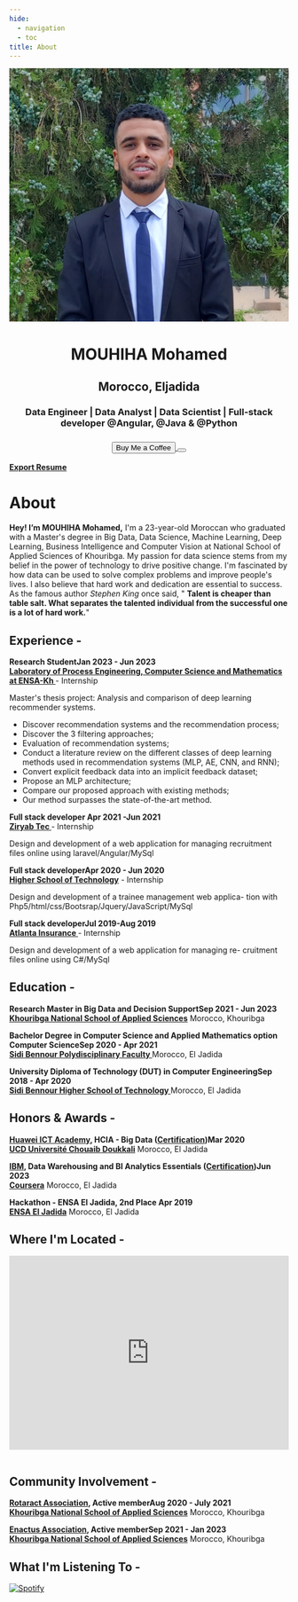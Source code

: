 ```yaml
---
hide:
  - navigation
  - toc
title: About
---
```


<link rel="stylesheet" href="../../stylesheets/home/about.css">

<script src="https://kit.fontawesome.com/79ff35ecec.js" crossorigin="anonymous"></script>

<div class="stuff">
  <div class="sidebarparent">
    <div class="sidebar">
     <center>
     <p><img src="assets/images/photo.jpg" alt="Profile Picture" class="profilepic"></p>
      <h1>MOUHIHA Mohamed</h1>
      <h2>Morocco, Eljadida</h2>
      <h3>Data Engineer | Data Analyst  | Data Scientist | Full-stack developer @Angular, @Java & @Python<h3>
      <div class="socials">
       <a href="https://www.linkedin.com/in/mouhiha-mohamed-a0657b1a3/" class="ln" style=" color: inherit;" title="Linked In - MOUHIHA Mohamed"><i class="fab fa-linkedin"></i></a>
       <a href="https://github.com/mouhihaMohamed702" class="git" style=" color: inherit;" title="Github - MOUHIHA Mohamed"><i class="fab fa-github"></i></a>
       <a href="https://www.instagram.com/" class="insta" style=" color: inherit;" title="Instagram - MOUHIHA Mohamed"><i class="fa fa-instagram"></i></a>
       <a href="https://twitter.com" class="twitter" style=" color: inherit;" title="Twitter - @mouhiha mohamed"><i class="fa fa-twitter"></i></a>
       <a href="https://web.facebook.com//" class="ln" style=" color: inherit;" title="Facebook -mouhiha mohamed"><i class="fab fa-facebook"></i></a>
       <a href="https://www.spotify.com" class="spotify" style=" color: inherit;" title="Spotify - mouhiha mohamed"><i class="fab fa-spotify"></i></a>
       <a href="mailto:<mouhihamohamed@gmail.com>" class="email" style=" color: inherit;" title="Email - mouhihamohamed@gmail.com"><i class="fas fa-paper-plane"></i></a>
      </div>
      <a href="https://www.buymeacoffee.com" style=" color: inherit;">
        <button class="coffeelarge" title="Buy Me a Coffee :)"><i class="fas fa-coffee"></i> Buy Me a Coffee</button>
        <button class="coffeesmall" title="Buy Me a Coffee :)"><i class="fas fa-coffee"></i></button>
      </a>
     </center>
    </div>
  </div>
  <div class="stuff__container">
    <div class="stuff__content">
     <span class="resume" style=" color: inherit;"><a href="https://drive.google.com/file/d/17guhLbNYMGDpqxXlxAy_PILrZZ6hwk_N/view?usp=sharing"><strong>Export Resume </strong><i class="far fa-file-alt"></i>
     </a></span><h1>About</h1>
      <div class="underline"></div>
      <p><strong>Hey! I’m MOUHIHA Mohamed,</strong> I'm a 23-year-old Moroccan who graduated with a Master's degree in Big Data, Data Science, Machine Learning, Deep Learning, Business Intelligence and Computer Vision at National School of Applied Sciences of Khouribga.
      My passion for data science stems from my belief in the power of technology to drive positive change. I'm fascinated by how data can be used to solve complex problems and improve people's lives. I also believe that hard work and dedication are essential to success. As the famous author <i>Stephen King</i> once said, " <strong>Talent is cheaper than table salt. What separates the talented individual from the successful one is a lot of hard work.</strong>"</p>
     <h2><i class="fas fa-briefcase"></i> Experience -</h2>
     <p><strong>Research Student<span class="date" style=" color: inherit;">Jan 2023 - Jun 2023</span><br><a href="https://www.linkedin.com/company/lipim/about/">Laboratory of Process Engineering, Computer Science and Mathematics at ENSA-Kh </a></strong> - Internship</p>
Master's thesis project: Analysis and comparison of deep learning recommender systems.
      <ul>
<li>Discover recommendation systems and the recommendation process;
<li>Discover the 3 filtering approaches;
<li>Evaluation of recommendation systems;
<li>Conduct a literature review on the different classes of deep learning methods used in recommendation systems (MLP, AE, CNN, and RNN);
<li>Convert explicit feedback data into an implicit feedback dataset;
<li>Propose an MLP architecture;
<li>  Compare our proposed approach with existing methods;
 <li>  Our method surpasses the state-of-the-art method.
      </ul>
      <p><strong>Full stack developer <span class="date" style=" color: inherit;">Apr 2021 -Jun 2021</span><br><a href="https://www.linkedin.com/company/ziryabtec/">Ziryab Tec </strong></a> - Internship</p>
      <p>Design and development of a web application for managing recruitment files online using laravel/Angular/MySql</p>
      <p><strong>Full stack developer<span class="date" style=" color: inherit;">Apr 2020 - Jun 2020</span><br><a href="https://www.ucd.ac.ma/universite/etablissements/ecole-superieure-de-technologie/">Higher School of Technology</strong></a> - Internship</p>
      <p>
       Design and development of a trainee management web applica- tion with Php5/html/css/Bootsrap/Jquery/JavaScript/MySql
      </p>
      <p><strong>Full stack developer<span class="date" style=" color: inherit;">Jul 2019-Aug 2019</span><br><a href="https://www.linkedin.com/company/atlanta-group-uk/">Atlanta Insurance </strong></a> - Internship</p>
      <p>
      Design and development of a web application for managing re- cruitment files online using C#/MySql
      </p>
     <h2><i class="fas fa-graduation-cap"></i> Education -</h2>
      <p><strong>Research Master in Big Data and Decision Support<span class="date" style=" color: inherit;">Sep 2021 - Jun 2023</span><br><a href="https://ensak.usms.ac.ma/ensak/">Khouribga National School of Applied Sciences</a></strong> Morocco, Khouribga</p><p> </p>
      <p><strong>Bachelor Degree in Computer Science and Applied Mathematics option Computer Science<span class="date" style=" color: inherit;">Sep 2020 - Apr 2021</span><br><a href="https://www.ucd.ac.ma/universite/etablissements/">Sidi Bennour Polydisciplinary Faculty </a></strong> Morocco, El Jadida</p>
      <p><strong>University Diploma of Technology (DUT) in Computer Engineering<span class="date" style=" color: inherit;">Sep 2018 - Apr 2020</span><br><a href="https://www.ucd.ac.ma/universite/etablissements/ecole-superieure-de-technologie/">Sidi Bennour Higher School of Technology  </a></strong> Morocco, El Jadida</p>
     <h2><i class="fas fa-award"></i> Honors & Awards -</h2>
      <p><strong><a href="https://e.huawei.com/en/talent/ict-academy/">Huawei ICT Academy</a>,  HCIA - Big Data (<a href="https://media.licdn.com/dms/image/C4D22AQFYc0jmE_yHxw/feedshare-shrink_800/0/1616676745722?e=1687392000&v=beta&t=oHy7BymHf84C9i_S3Cn7D4NvUe7eLn5ye2nLchsehTc">Certification</a>)<span class="date" style=" color: inherit;">Mar 2020 </span><br><a href="https://www.ucd.ac.ma/">UCD Université Chouaib Doukkali</a></strong> Morocco, El Jadida</p><p> </p>
       <p><strong><a href="https://e.huawei.com/en/talent/ict-academy/">IBM</a>,  Data Warehousing and BI Analytics Essentials (<a href="https://drive.google.com/file/d/1EchL59QIir8bwAApK6TivOhCFHxrZbLz/view?usp=sharing">Certification</a>)<span class="date" style=" color: inherit;">Jun 2023</span><br><a href="https://www.coursera.org/learn/getting-started-with-data-warehousing-and-bi-analytics/home/week/1">
Coursera</a></strong> Morocco, El Jadida</p><p> </p>
      <p><strong>Hackathon - ENSA El Jadida, 2nd Place <span class="date" style=" color: inherit;">Apr 2019 </span><br><a href="https://www.ensaj.ucd.ac.ma/">ENSA El Jadida</a></strong> Morocco, El Jadida</p><p> </p>
     <h2><i class="fas fa-map-marker-alt"></i> Where I'm Located -</h2>
      <center>
        <iframe width="100%" height="350" style="margin-bottom: 12px; border:0 " loading="lazy" allowfullscreen src="https://www.google.com/maps/embed?pb=!1m18!1m12!1m3!1d1361.5948895595536!2d-8.507329883840927!3d33.245581780820854!2m3!1f0!2f0!3f0!3m2!1i1024!2i768!4f13.1!3m3!1m2!1s0xdaf1a69db96d39b%3A0xc37626dfc33ad1a3!2sEl%20Jadida%2C%20Morocco!5e0!3m2!1sen!2s!4v1621635093506!5m2!1sen!2s"></iframe> 
      </center>
     <h2><i class="fas fa-city"></i> Community Involvement -</h2>
      <p><strong><a href="https://web.facebook.com/Rotaract.ENSAKH/?_rdc=1&_rdr">Rotaract Association</a>, Active member<span class="date" style=" color: inherit;">Aug 2020 - July 2021</span><br><a href="https://ensak.usms.ac.ma/ensak/">Khouribga National School of Applied Sciences</a></strong> Morocco, Khouribga</p><p> </p>
      <p><strong><a href="https://www.linkedin.com/company/enactus-ensa-khouribga/">Enactus Association</a>, Active member<span class="date" style=" color: inherit;">Sep 2021 - Jan 2023</span><br><a href="https://ensak.usms.ac.ma/ensak/">Khouribga National School of Applied Sciences</a></strong> Morocco, Khouribga</p><p> </p> 
      <p>
     <h2><i class="fas fa-headphones-alt"></i> What I'm Listening To -</h2>
      <p class="music">
       <a href="https://open.spotify.com/user/31mvzj3gzwywq54tvf2ofmw2z3ju">
        <img src="https://novatorem-oqoqm52ci-twarner491.vercel.app/api/spotify" alt="Spotify">
       </a>
    </div>
  </div>
</div>


